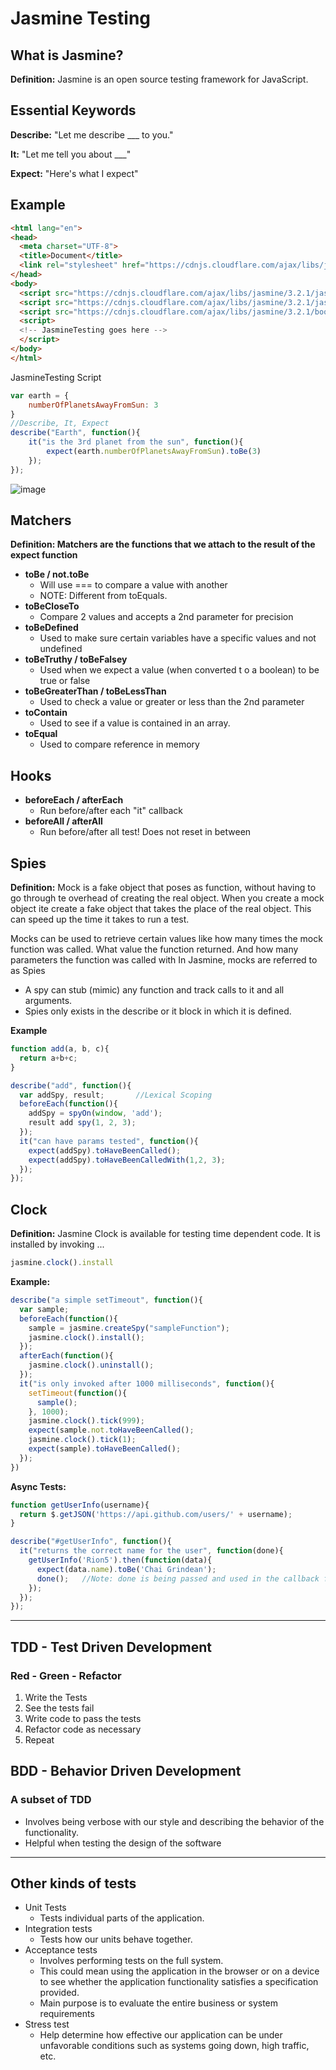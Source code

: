# **Jasmine Testing**

## **What is Jasmine?**

**Definition:** Jasmine is an open source testing framework for JavaScript.

## **Essential Keywords**

**Describe:** "Let me describe ___ to you."

**It:** "Let me tell you about ___"

**Expect:** "Here's what I expect"

## **Example**
```html
<html lang="en">
<head>
  <meta charset="UTF-8">
  <title>Document</title>
  <link rel="stylesheet" href="https://cdnjs.cloudflare.com/ajax/libs/jasmine/3.2.1/jasmine.css">
</head>
<body>
  <script src="https://cdnjs.cloudflare.com/ajax/libs/jasmine/3.2.1/jasmine.js"></script>
  <script src="https://cdnjs.cloudflare.com/ajax/libs/jasmine/3.2.1/jasmine-html.js"></script>
  <script src="https://cdnjs.cloudflare.com/ajax/libs/jasmine/3.2.1/boot.js"></script>
  <script>
  <!-- JasmineTesting goes here -->
  </script>
</body>
</html>
```
JasmineTesting Script
```js
var earth = {
    numberOfPlanetsAwayFromSun: 3
}
//Describe, It, Expect
describe("Earth", function(){
    it("is the 3rd planet from the sun", function(){
        expect(earth.numberOfPlanetsAwayFromSun).toBe(3)
    });
});
```

![image](https://user-images.githubusercontent.com/31965265/45632606-b4a85d80-ba6b-11e8-9395-60a69b5940ac.png)

## **Matchers**

**Definition: Matchers are the functions that we attach to the result of the expect function**

* **toBe / not.toBe**
  * Will use === to compare a value with another
  * NOTE: Different from toEquals.
* **toBeCloseTo**
  * Compare 2 values and accepts a 2nd parameter for precision
* **toBeDefined**
  * Used to make sure certain variables have a specific values and not undefined
* **toBeTruthy / toBeFalsey**
  * Used when we expect a value (when converted t o a boolean) to be true or false
* **toBeGreaterThan / toBeLessThan**
  * Used to check a value or greater or less than the 2nd parameter
* **toContain**
  * Used to see if a value is contained in an array.
* **toEqual**
  * Used to compare reference in memory

## **Hooks**

* **beforeEach / afterEach**
  * Run before/after each "it" callback
* **beforeAll / afterAll**
  * Run before/after all test! Does not reset in between

## **Spies**

**Definition:**
Mock is a fake object that poses as function, without having to go through te overhead of creating the real object. When you create a mock object ite create a fake object that takes the place of the real object. This can speed up the time it takes to run a test.

Mocks can be used to retrieve certain values like how many times the mock function was called. What value the function returned. And how many parameters the function was called with In Jasmine, mocks are referred to as Spies

* A spy can stub (mimic) any function and track calls to it and all arguments.
* Spies only exists in the describe or it block in which it is defined.

**Example**

```js
function add(a, b, c){
  return a+b+c;
}

describe("add", function(){
  var addSpy, result;       //Lexical Scoping
  beforeEach(function(){
    addSpy = spyOn(window, 'add');
    result add spy(1, 2, 3);
  });
  it("can have params tested", function(){
    expect(addSpy).toHaveBeenCalled();
    expect(addSpy).toHaveBeenCalledWith(1,2, 3);
  });
});
```

## **Clock**

**Definition:** Jasmine Clock is available for testing time dependent code. It is installed by invoking ...

```js
jasmine.clock().install
```

**Example:**

```js
describe("a simple setTimeout", function(){
  var sample;
  beforeEach(function(){
    sample = jasmine.createSpy("sampleFunction");
    jasmine.clock().install();
  });
  afterEach(function(){
    jasmine.clock().uninstall();
  });
  it("is only invoked after 1000 milliseconds", function(){
    setTimeout(function(){
      sample();
    }, 1000);
    jasmine.clock().tick(999);
    expect(sample.not.toHaveBeenCalled();
    jasmine.clock().tick(1);
    expect(sample).toHaveBeenCalled();
  });
})
```

**Async Tests:**
```js
function getUserInfo(username){
  return $.getJSON('https://api.github.com/users/' + username);
}

describe("#getUserInfo", function(){
  it("returns the correct name for the user", function(done){
    getUserInfo('Rion5').then(function(data){
      expect(data.name).toBe('Chai Grindean');
      done();   //Note: done is being passed and used in the callback function
    });
  });
});
```

---

## **TDD - Test Driven Development**

### Red - Green - Refactor

1) Write the Tests
2) See the tests fail
3) Write code to pass the tests
4) Refactor code as necessary
5) Repeat

## **BDD - Behavior Driven Development**

### A subset of TDD

* Involves being verbose with our style and describing the behavior of the functionality.
* Helpful when testing the design of the software

---

## **Other kinds of tests**

* Unit Tests
  * Tests individual parts of the application.
* Integration tests
  * Tests how our units behave together.
* Acceptance tests
  * Involves performing tests on the full system.
  * This could mean using the application in the browser or on a device to see whether the application functionality satisfies a specification provided.
  * Main purpose is to evaluate the entire business or system requirements
* Stress test
  * Help determine how effective our application can be under unfavorable conditions such as systems going down, high traffic, etc.